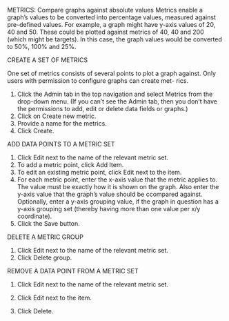 METRICS: Compare graphs against absolute values
Metrics enable a graph’s values to be converted into percentage values, measured against pre-defined values. For example, a graph might have y-axis values of 20, 40 and 50. These could be plotted against metrics of 40, 40 and 200 (which might be targets). In this case, the graph values would be converted to 50%, 100% and 25%.


CREATE A SET OF METRICS

One set of metrics consists of several points to plot a graph against. Only users with permission to configure graphs can create met- rics.

1.	Click the Admin tab in the top navigation and select Metrics from the drop-down menu. (If you can’t see the Admin tab, then you don’t have the permissions to add, edit or delete data fields or graphs.)
2.	Click on Create new metric.
3.	Provide a name for the metrics.
4.	Click Create.


ADD DATA POINTS TO A METRIC SET

1.	Click Edit next to the name of the relevant metric set.
2.	To add a metric point, click Add Item.
3.	To edit an existing metric point, click Edit next to the item.
4.	For each metric point, enter the x-axis value that the metric applies to. The value must be exactly how it is shown on the graph. Also enter the y-axis value that the graph’s value should be ccompared against. Optionally, enter a y-axis grouping value, if the graph in question has a y-axis grouping set (thereby having more than one value per x/y coordinate).
5.	Click the Save button.


DELETE A METRIC GROUP

1.	Click Edit next to the name of the relevant metric set.
2.	Click Delete group.


REMOVE A DATA POINT FROM A METRIC SET

1.	Click Edit next to the name of the relevant metric set.
 


2.	Click Edit next to the item.
3.	Click Delete.
